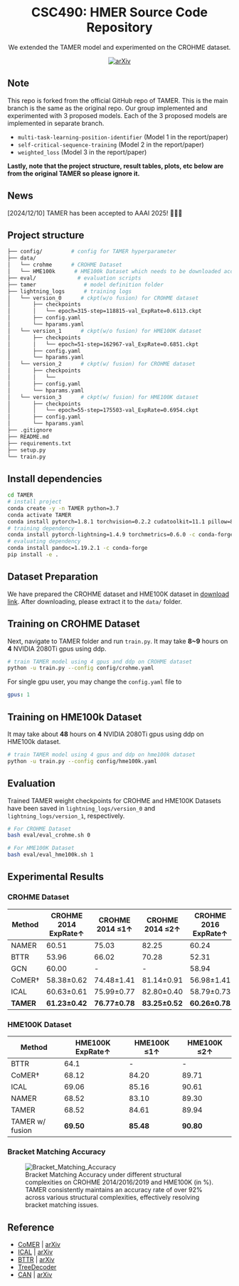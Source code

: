 <div align="center">    

# CSC490: HMER Source Code Repository

We extended the TAMER model and experimented on the CROHME dataset.

[![arXiv](https://img.shields.io/badge/arXiv-2408.08578-b31b1b.svg)](https://arxiv.org/abs/2408.08578)

</div>

## Note
This repo is forked from the official GitHub repo of TAMER. This is the main branch is the same as the original repo.
Our group implemented and experimented with 3 proposed models. Each of the 3 proposed models are implemented in separate
branch.
- `multi-task-learning-position-identifier` (Model 1 in the report/paper)
- `self-critical-sequence-training` (Model 2 in the report/paper)
- `weighted_loss` (Model 3 in the report/paper)

**Lastly, note that the project structure, result tables, plots, etc below are from the original TAMER so please ignore it.**

## News
[2024/12/10] TAMER has been accepted to AAAI 2025! 🎉🎉🎉

## Project structure
```bash
├── config/         # config for TAMER hyperparameter
├── data/
│   └── crohme      # CROHME Dataset
│   └── HME100k      # HME100k Dataset which needs to be downloaded according to the instructions below.
├── eval/             # evaluation scripts
├── tamer               # model definition folder
├── lightning_logs      # training logs
│   └── version_0      # ckpt(w/o fusion) for CROHME dataset 
│       ├── checkpoints
│       │   └── epoch=315-step=118815-val_ExpRate=0.6113.ckpt
│       ├── config.yaml
│       └── hparams.yaml
│   └── version_1      # ckpt(w/o fusion) for HME100K dataset 
│       ├── checkpoints
│       │   └── epoch=51-step=162967-val_ExpRate=0.6851.ckpt
│       ├── config.yaml
│       └── hparams.yaml
│   └── version_2      # ckpt(w/ fusion) for CROHME dataset 
│       ├── checkpoints
│       │   └── 
│       ├── config.yaml
│       └── hparams.yaml
│   └── version_3      # ckpt(w/ fusion) for HME100K dataset 
│       ├── checkpoints
│       │   └── epoch=55-step=175503-val_ExpRate=0.6954.ckpt
│       ├── config.yaml
│       └── hparams.yaml
├── .gitignore
├── README.md
├── requirements.txt
├── setup.py
└── train.py
```

## Install dependencies   
```bash
cd TAMER
# install project   
conda create -y -n TAMER python=3.7
conda activate TAMER
conda install pytorch=1.8.1 torchvision=0.2.2 cudatoolkit=11.1 pillow=8.4.0 -c pytorch -c nvidia
# training dependency
conda install pytorch-lightning=1.4.9 torchmetrics=0.6.0 -c conda-forge
# evaluating dependency
conda install pandoc=1.19.2.1 -c conda-forge
pip install -e .
 ```
## Dataset Preparation
We have prepared the CROHME dataset and HME100K dataset in [download link](https://disk.pku.edu.cn/link/AAF10CCC4D539543F68847A9010C607139). After downloading, please extract it to the `data/` folder.

## Training on CROHME Dataset
Next, navigate to TAMER folder and run `train.py`. It may take **8~9** hours on **4** NVIDIA 2080Ti gpus using ddp.
```bash
# train TAMER model using 4 gpus and ddp on CROHME dataset
python -u train.py --config config/crohme.yaml
```

For single gpu user, you may change the `config.yaml` file to
```yaml
gpus: 1
```

## Training on HME100k Dataset
It may take about **48** hours on **4** NVIDIA 2080Ti gpus using ddp on HME100k dataset.
```bash
# train TAMER model using 4 gpus and ddp on hme100k dataset
python -u train.py --config config/hme100k.yaml
```

## Evaluation
Trained TAMER weight checkpoints for CROHME and HME100K Datasets have been saved in `lightning_logs/version_0` and `lightning_logs/version_1`, respectively.

```bash
# For CROHME Dataset
bash eval/eval_crohme.sh 0

# For HME100K Dataset
bash eval/eval_hme100k.sh 1
```

## Experimental Results

### CROHME Dataset
| Method | CROHME 2014 ExpRate↑ | CROHME 2014 ≤1↑ | CROHME 2014 ≤2↑ | CROHME 2016 ExpRate↑ | CROHME 2016 ≤1↑ | CROHME 2016 ≤2↑ | CROHME 2019 ExpRate↑ | CROHME 2019 ≤1↑ | CROHME 2019 ≤2↑ |
|--------|----------------------|-----------------|-----------------|----------------------|-----------------|-----------------|----------------------|-----------------|-----------------|
| NAMER  | 60.51                | 75.03           | 82.25           | 60.24                | 73.5            | 80.21           | 61.72                | 75.31           | 82.07           |
| BTTR   | 53.96                | 66.02           | 70.28           | 52.31                | 63.90           | 68.61           | 52.96                | 65.97           | 69.14           |
| GCN    | 60.00                | -               | -               | 58.94                | -               | -               | 61.63                | -               | -               |
| CoMER† | 58.38±0.62           | 74.48±1.41      | 81.14±0.91      | 56.98±1.41           | 74.44±0.93      | 81.87±0.73      | 59.12±0.43           | 77.45±0.70      | 83.87±0.80      |
| ICAL   | 60.63±0.61           | 75.99±0.77      | 82.80±0.40      | 58.79±0.73           | 76.06±0.37      | 83.38±0.16      | 60.51±0.71           | 78.00±0.66      | 84.63±0.45      |
| **TAMER** | **61.23±0.42**    | **76.77±0.78**  | **83.25±0.52**  | **60.26±0.78**       | **76.91±0.38**  | **84.05±0.41**  | **61.97±0.54**       | **78.97±0.42**  | **85.80±0.45**  |

### HME100K Dataset

| Method | HME100K ExpRate↑ | HME100K ≤1↑ | HME100K ≤2↑ |
|--------|----------------------|-----------------|-----------------|
| BTTR   |          64.1       | -           |      -      |
| CoMER† |          68.12       | 84.20           |      89.71      |
| ICAL   |          69.06       | 85.16          |     90.61       |
| NAMER  |          68.52       | 83.10        |     89.30      |
| TAMER  |          68.52       | 84.61      |      89.94     |
| TAMER w/ fusion|          **69.50**       | **85.48**     |      **90.80**     |

### Bracket Matching Accuracy
<figure>
    <img src="images/Bracket_Matching_Accuracy.png" alt="Bracket_Matching_Accuracy">
    <figcaption>Bracket Matching Accuracy under different structural complexities on CROHME 2014/2016/2019 and HME100K (in %). TAMER consistently maintains an accuracy rate of over 92% across various structural complexities, effectively resolving bracket matching issues.</figcaption>
</figure>


## Reference
- [CoMER](https://github.com/Green-Wood/CoMER) | [arXiv](https://arxiv.org/abs/2207.04410)
- [ICAL](https://github.com/qingzhenduyu/ICAL) | [arXiv](https://arxiv.org/abs/2405.09032)
- [BTTR](https://github.com/Green-Wood/BTTR) | [arXiv](https://arxiv.org/abs/2105.02412)
- [TreeDecoder](https://github.com/JianshuZhang/TreeDecoder)
- [CAN](https://github.com/LBH1024/CAN) | [arXiv](https://arxiv.org/abs/2207.11463)

